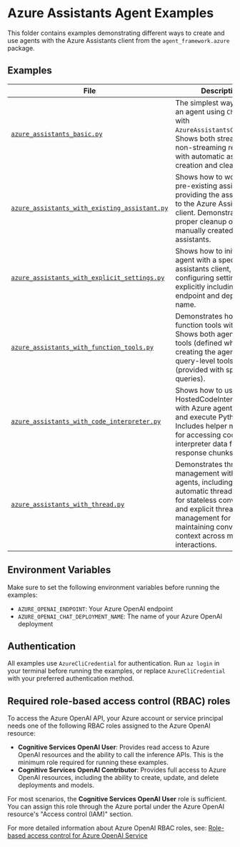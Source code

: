 # Azure Assistants Agent Examples

This folder contains examples demonstrating different ways to create and use agents with the Azure Assistants client from the `agent_framework.azure` package.

## Examples

| File | Description |
|------|-------------|
| [`azure_assistants_basic.py`](azure_assistants_basic.py) | The simplest way to create an agent using `ChatAgent` with `AzureAssistantsClient`. Shows both streaming and non-streaming responses with automatic assistant creation and cleanup. |
| [`azure_assistants_with_existing_assistant.py`](azure_assistants_with_existing_assistant.py) | Shows how to work with a pre-existing assistant by providing the assistant ID to the Azure Assistants client. Demonstrates proper cleanup of manually created assistants. |
| [`azure_assistants_with_explicit_settings.py`](azure_assistants_with_explicit_settings.py) | Shows how to initialize an agent with a specific assistants client, configuring settings explicitly including endpoint and deployment name. |
| [`azure_assistants_with_function_tools.py`](azure_assistants_with_function_tools.py) | Demonstrates how to use function tools with agents. Shows both agent-level tools (defined when creating the agent) and query-level tools (provided with specific queries). |
| [`azure_assistants_with_code_interpreter.py`](azure_assistants_with_code_interpreter.py) | Shows how to use the HostedCodeInterpreterTool with Azure agents to write and execute Python code. Includes helper methods for accessing code interpreter data from response chunks. |
| [`azure_assistants_with_thread.py`](azure_assistants_with_thread.py) | Demonstrates thread management with Azure agents, including automatic thread creation for stateless conversations and explicit thread management for maintaining conversation context across multiple interactions. |

## Environment Variables

Make sure to set the following environment variables before running the examples:

- `AZURE_OPENAI_ENDPOINT`: Your Azure OpenAI endpoint
- `AZURE_OPENAI_CHAT_DEPLOYMENT_NAME`: The name of your Azure OpenAI deployment

## Authentication

All examples use `AzureCliCredential` for authentication. Run `az login` in your terminal before running the examples, or replace `AzureCliCredential` with your preferred authentication method.

## Required role-based access control (RBAC) roles

To access the Azure OpenAI API, your Azure account or service principal needs one of the following RBAC roles assigned to the Azure OpenAI resource:

- **Cognitive Services OpenAI User**: Provides read access to Azure OpenAI resources and the ability to call the inference APIs. This is the minimum role required for running these examples.
- **Cognitive Services OpenAI Contributor**: Provides full access to Azure OpenAI resources, including the ability to create, update, and delete deployments and models.

For most scenarios, the **Cognitive Services OpenAI User** role is sufficient. You can assign this role through the Azure portal under the Azure OpenAI resource's "Access control (IAM)" section.

For more detailed information about Azure OpenAI RBAC roles, see: [Role-based access control for Azure OpenAI Service](https://learn.microsoft.com/en-us/azure/ai-foundry/openai/how-to/role-based-access-control)

